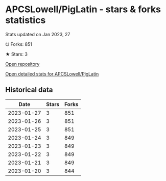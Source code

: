 # APCSLowell/PigLatin - stars & forks statistics

Stats updated on Jan 2023, 27

☋ Forks: 851

★ Stars: 3

[Open repository](https://github.com/APCSLowell/PigLatin)

[Open detailed stats for APCSLowell/PigLatin](https://reviewgithub.com/rep/APCSLowell/PigLatin)

## Historical data
| Date | Stars | Forks |
|------|-------|-------|
| 2023-01-27 | 3 | 851 | 
| 2023-01-26 | 3 | 851 | 
| 2023-01-25 | 3 | 851 | 
| 2023-01-24 | 3 | 849 | 
| 2023-01-23 | 3 | 849 | 
| 2023-01-22 | 3 | 849 | 
| 2023-01-21 | 3 | 849 | 
| 2023-01-20 | 3 | 844 | 

